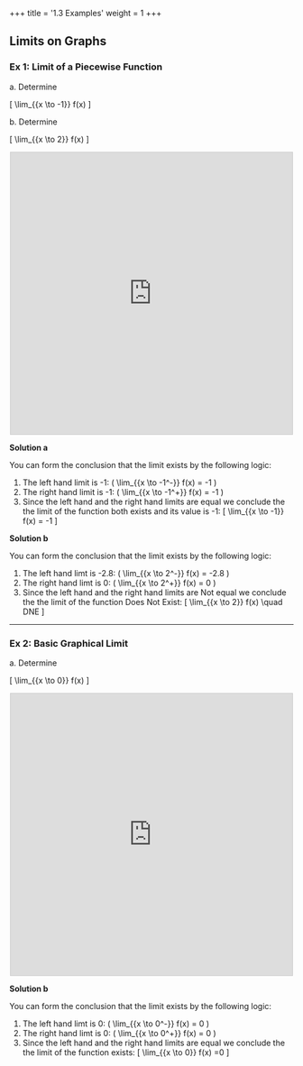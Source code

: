 +++
title = '1.3 Examples'
weight = 1
+++


## Limits on Graphs

### Ex 1: Limit of a Piecewise Function 

a.  Determine 

\[
\lim_{{x \to -1}} f(x) 
\]

b.  Determine

\[
\lim_{{x \to 2}} f(x) 
\]

<div style="margin: 0 auto; width: fit-content;">
    <iframe src="https://www.desmos.com/calculator/5hlypluxiv?embed" width="500" height="500" style="border: 1px solid #ccc" frameborder=0></iframe>
</div>

**Solution a**


You can form the conclusion that the limit exists by the following logic:

1. The left hand limit is -1:  \( \lim_{{x \to -1^-}} f(x) = -1 \)
2. The right hand limit is -1:  \( \lim_{{x \to -1^+}} f(x) = -1 \)
3. Since the left hand and the right hand limits are equal we conclude the the limit of the function both exists and its value is -1: 
\[
   \lim_{{x \to -1}} f(x) = -1 
\]

**Solution b** 

You can form the conclusion that the limit exists by the following logic:

1. The left hand limt is -2.8:  \( \lim_{{x \to 2^-}} f(x) = -2.8 \)
2. The right hand limt is 0:  \( \lim_{{x \to 2^+}} f(x) = 0 \)
3. Since the left hand and the right hand limits are Not equal we conclude the the limit of the function Does Not Exist: 
\[ 
   \lim_{{x \to 2}} f(x) \quad DNE
\]

---

### Ex 2:  Basic Graphical Limit

a.  Determine 

\[
\lim_{{x \to 0}} f(x) 
\]


<div style="margin: 0 auto; width: fit-content;">
    <iframe src="https://www.desmos.com/calculator/p6xdsjjklf?embed" width="500" height="500" style="border: 1px solid #ccc" frameborder=0></iframe>
</div>

**Solution b** 

You can form the conclusion that the limit exists by the following logic:

1. The left hand limt is 0:  \( \lim_{{x \to 0^-}} f(x) = 0 \)
2. The right hand limt is 0:  \( \lim_{{x \to 0^+}} f(x) = 0 \)
3. Since the left hand and the right hand limits are equal we conclude the the limit of the function exists: 
\[ 
   \lim_{{x \to 0}} f(x) =0
\]